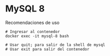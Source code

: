 # MySQL 8
Recomendaciones de uso

```
# Ingresar al contenedor
docker exec -it mysql-8 bash

# Usar quit; para salir de la shell de mysql
# Usar exit para salir del contenedor
```
